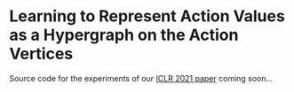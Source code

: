 # Learning to Represent Action Values as a Hypergraph on the Action Vertices

Source code for the experiments of our [ICLR 2021 paper](https://openreview.net/forum?id=Xv_s64FiXTv) coming soon...
